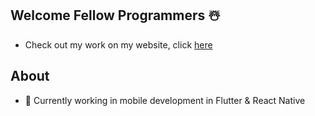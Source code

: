 ## Welcome Fellow Programmers ☃️ 

- Check out my work on my website, click [here](https://braydenklemens.github.io/portfolio-website/)

## About

- 🔭 Currently working in mobile development in Flutter & React Native

<!--
**BraydenKlemens/BraydenKlemens** is a ✨ _special_ ✨ repository because its `README.md` (this file) appears on your GitHub profile.

Here are some ideas to get you started:

- 🔭 I’m currently working on ...
- 🌱 I’m currently learning ...
- 👯 I’m looking to collaborate on ...
- 🤔 I’m looking for help with ...
- 💬 Ask me about ...
- 📫 How to reach me: ...
- 😄 Pronouns: ...
- ⚡ Fun fact: ...
-->
